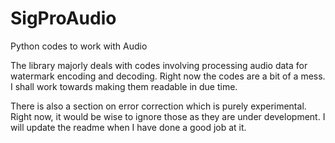 # SigProAudio
Python codes to work with Audio

The library majorly deals with codes involving processing audio data for watermark encoding and decoding.
Right now the codes are a bit of a mess. I shall work towards making them readable in due time.

There is also a section on error correction which is purely experimental. Right now, it would be wise to ignore 
those as they are under development. I will update the readme when I have done a good job at it.
